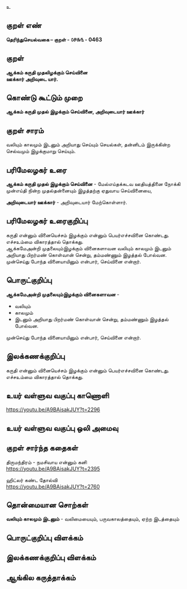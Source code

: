 உ

## குறள் எண் 

**தெரிந்துசெயல்வகை – குறள் - ௦௪௬௩ - 0463**  

## குறள் 

**ஆக்கம் கருதி முதலிழக்கும் செய்வினை  
ஊக்கார் அறிவுடை யார்.**

## கொண்டு கூட்டும் முறை

**ஆக்கம் கருதி முதல் இழக்கும் செய்வினை, அறிவுடையார் ஊக்கார்**  

## குறள் சாரம் 

வலியும் காலமும் இடனும் அறியாது செய்யும் செயல்கள், தன்னிடம் இருக்கின்ற செல்வமும் இழக்குமாறு செய்யும்.  

## பரிமேலழகர் உரை

**ஆக்கம் கருதி முதல் இழக்கும் செய்வினை** - மேல்எய்தக்கடவ ஊதியத்தினை நோக்கி முன்எய்தி நின்ற முதல்தன்னையும் இழத்தற்கு ஏதுவாய செய்வினையை,  

**அறிவுடையார் ஊக்கார்** - அறிவுடையார் மேற்கொள்ளார்.  

## பரிமேலழகர் உரைகுறிப்பு   

கருதி என்னும் வினையெச்சம் இழக்கும் என்னும் பெயர்எச்சவினை கொண்டது.  
எச்சஉம்மை விகாரத்தால் தொக்கது.  
ஆக்கமேஅன்றி முதலையும்இழக்கும் வினைகளாவன வலியும் காலமும் இடனும் அறியாது பிறர்மண் கொள்வான் சென்று, தம்மண்ணும் இழத்தல் போல்வன.  
முன்செய்து போந்த வினையாயினும் என்பார், செய்வினை என்றார்.   

## பொருட்குறிப்பு 
  
**ஆக்கமேஅன்றி முதலையும்இழக்கும் வினைகளாவன** -  
* வலியும்  
* காலமும்   
* இடனும் அறியாது பிறர்மண் கொள்வான் சென்று, தம்மண்ணும் இழத்தல் போல்வன.   

முன்செய்து போந்த வினையாயினும் என்பார், செய்வினை என்றார்.   

## இலக்கணக்குறிப்பு  

கருதி என்னும் வினையெச்சம் இழக்கும் என்னும் பெயர்எச்சவினை கொண்டது.  
எச்சஉம்மை விகாரத்தால் தொக்கது.  

## உயர் வள்ளுவ வகுப்பு காணொளி

https://youtu.be/A9BAisakJUY?t=2296

## உயர் வள்ளுவ வகுப்பு ஒலி அமைவு 

 
## குறள் சார்ந்த கதைகள் 

திருமந்திரம் - நமசிவாய என்னும் கனி  
https://youtu.be/A9BAisakJUY?t=2395

ஹிட்லர் கண்ட தோல்வி  
https://youtu.be/A9BAisakJUY?t=2760

## தொன்மையான சொற்கள்

**வலியும் காலமும் இடனும்** - வலிமையையும், பருவகாலத்தையும், ஏற்ற இடத்தையும்   

## பொருட்குறிப்பு விளக்கம்


## இலக்கணக்குறிப்பு விளக்கம்


## ஆங்கில கருத்தாக்கம் 


